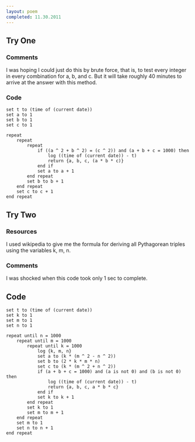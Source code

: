 ```yaml
---
layout: poem
completed: 11.30.2011
---
```


## Try One

### Comments

I was hoping I could just do this by brute force, that is, to test every
integer in every combination for a, b, and c. But it will take roughly 40
minutes to arrive at the answer with this method.

### Code

```applescript
set t to (time of (current date))
set a to 1
set b to 1
set c to 1

repeat
	repeat
		repeat
			if ((a ^ 2 + b ^ 2) = (c ^ 2)) and (a + b + c = 1000) then
				log ((time of (current date)) - t)
				return {a, b, c, (a * b * c)}
			end if
			set a to a + 1
		end repeat
		set b to b + 1
	end repeat
	set c to c + 1
end repeat
```

## Try Two

### Resources

I used wikipedia to give me the formula for deriving all Pythagorean triples
using the variables k, m, n.

### Comments

I was shocked when this code took only 1 sec to complete.

## Code

```applescript
set t to (time of (current date))
set k to 1
set m to 1
set n to 1

repeat until n = 1000
	repeat until m = 1000
		repeat until k = 1000
			log {k, m, n}
			set a to (k * (m ^ 2 - n ^ 2))
			set b to (2 * k * m * n)
			set c to (k * (m ^ 2 + n ^ 2))
			if (a + b + c = 1000) and (a is not 0) and (b is not 0) then
				log ((time of (current date)) - t)
				return {a, b, c, a * b * c}
			end if
			set k to k + 1
		end repeat
		set k to 1
		set m to m + 1
	end repeat
	set m to 1
	set n to n + 1
end repeat
```
